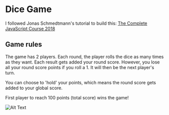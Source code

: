 # Dice Game
I followed Jonas Schmedtmann's
tutorial to build this: [The Complete JavaScript Course 2018](https://www.udemy.com/the-complete-javascript-course/learn/v4/)

## Game rules

The game has 2 players. Each round, the player rolls the dice as many times as they want.
Each result gets added your round score. However, you lose all your round score points if you
roll a 1. It will then be the next player's turn. 

You can choose to 'hold' your points, which means the round score gets added to your global
score. 

First player to reach 100 points (total score) wins the game!

![Alt Text](https://github.com/ac-asks/pig-game/blob/master/pig-game.gif)



